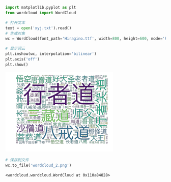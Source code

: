 

```python
import matplotlib.pyplot as plt
from wordcloud import WordCloud
```


```python
# 打开文本
text = open('xyj.txt').read()
# 生成对象
wc = WordCloud(font_path='Hiragino.ttf', width=800, height=600, mode='RGBA', background_color=None).generate(text)
```


```python
# 显示词云
plt.imshow(wc, interpolation='bilinear')
plt.axis('off')
plt.show()
```


![png](output_2_0.png)



```python
# 保存到文件
wc.to_file('wordcloud_2.png')
```




    <wordcloud.wordcloud.WordCloud at 0x110a84828>



